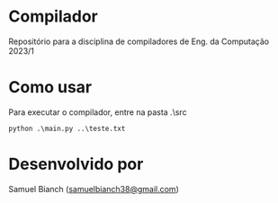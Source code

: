 # Compilador

Repositório para a disciplina de compiladores de Eng. da Computação 2023/1

# Como usar
Para executar o compilador, entre na pasta .\src

`
python .\main.py ..\teste.txt
`

# Desenvolvido por

Samuel Bianch (samuelbianch38@gmail.com)
